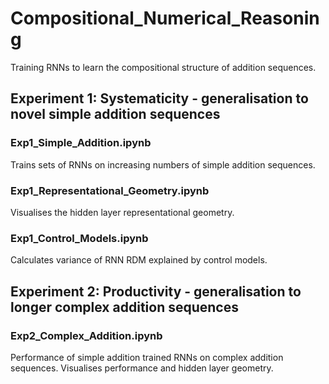 # Compositional_Numerical_Reasoning

Training RNNs to learn the compositional structure of addition sequences.

## Experiment 1: Systematicity - generalisation to novel simple addition sequences
### Exp1_Simple_Addition.ipynb
Trains sets of RNNs on increasing numbers of simple addition sequences.
### Exp1_Representational_Geometry.ipynb
Visualises the hidden layer representational geometry.
### Exp1_Control_Models.ipynb
Calculates variance of RNN RDM explained by control models.

## Experiment 2: Productivity - generalisation to longer complex addition sequences
### Exp2_Complex_Addition.ipynb
Performance of simple addition trained RNNs on complex addition sequences. Visualises performance and hidden layer geometry.




